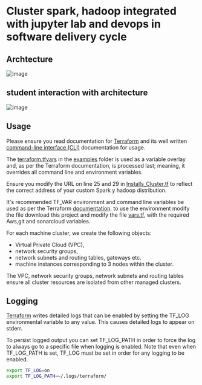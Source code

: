# Cluster spark, hadoop integrated with jupyter lab and devops in software delivery cycle
## Archtecture
![image](https://user-images.githubusercontent.com/72947118/205747955-eca97c3f-7fb1-4194-808f-55673e1e187c.png)

## student interaction with architecture
![image](https://user-images.githubusercontent.com/72947118/205748115-cd9dacc2-11e3-417d-9a88-75b100556d1c.png)

## Usage

Please ensure you read documentation for [Terraform](https://terraform.io/docs/) and its well written [command-line interface (CLI)](https://terraform.io/docs/commands/index.html) documentation for usage.

The [terraform.tfvars](https://www.terraform.io/intro/getting-started/variables.html) in the [examples](examples/terraform.tfvars) folder is used as a variable overlay and, as per the Terraform documentation, is processed last; meaning, it overrides all command line and environment variables.  

Ensure you modify the URL on line 25 and 29 in [Installs_Cluster.tf](Installs_Cluster.tf) to reflect the correct address of your custom Spark y hadoop distribution.

It's recommended TF_VAR environment and command line variables be used as per the Terraform [documentation](https://www.terraform.io/docs/configuration/variables.html).
to use the environment modify the file download this project and modify the file [vars.tf](vars.tf), with the required Aws,git and sonarcloud variables.

For each machine cluster, we create the following objects:

* Virtual Private Cloud (VPC), 
* network security groups, 
* network subnets and routing tables, gateways etc.
* machine instances corresponding to 3 nodes within the cluster. 

The VPC, network security groups, network subnets and routing tables ensure all cluster resources are isolated from other managed clusters.

## Logging

[Terraform](http://terraform.io) writes detailed logs that can be enabled by setting the TF_LOG environmental variable to any value. This causes detailed logs to appear on stderr.

To persist logged output you can set TF_LOG_PATH in order to force the log to always go to a specific file when logging is enabled. Note that even when TF_LOG_PATH is set, TF_LOG must be set in order for any logging to be enabled.

```sh
export TF_LOG=on
export TF_LOG_PATH=~/.logs/terraform/
```

